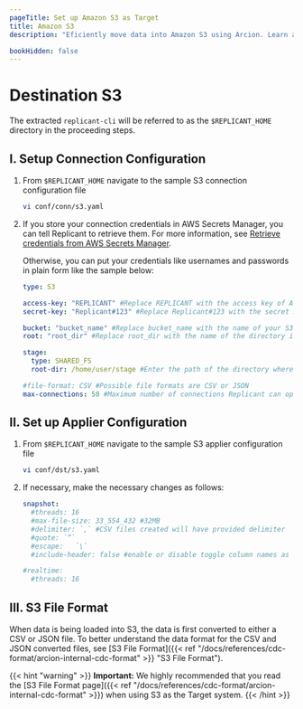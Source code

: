 ```yaml
---
pageTitle: Set up Amazon S3 as Target
title: Amazon S3
description: "Eficiently move data into Amazon S3 using Arcion. Learn about S3 file format, secure connection, and applier configuration for real-time operations."

bookHidden: false
---
```


# Destination S3

The extracted `replicant-cli` will be referred to as the `$REPLICANT_HOME` directory in the proceeding steps.

## I. Setup Connection Configuration

1. From `$REPLICANT_HOME` navigate to the sample S3 connection configuration file
    ```BASH
    vi conf/conn/s3.yaml
    ```

2. If you store your connection credentials in AWS Secrets Manager, you can tell Replicant to retrieve them. For more information, see [Retrieve credentials from AWS Secrets Manager](/docs/references/secrets-manager). 
    
    Otherwise, you can put your credentials like usernames and passwords in plain form like the sample below:
    ```YAML
    type: S3

    access-key: "REPLICANT" #Replace REPLICANT with the access key of AWS user created from IAM management
    secret-key: "Replicant#123" #Replace Replicant#123 with the secret Key of the AWS User (note: make sure the specified user has  AmazonS3FullAccess)

    bucket: "bucket_name" #Replace bucket_name with the name of your S3 bucket
    root: "root_dir" #Replace root_dir with the name of the directory inside the s3 bucket where the CSV files will be stored

    stage:
      type: SHARED_FS
      root-dir: /home/user/stage #Enter the path of the directory where CSV files will be staged before uploading to S3

    #file-format: CSV #Possible file formats are CSV or JSON
    max-connections: 50 #Maximum number of connections Replicant can open in the target s3
    ```

## II. Set up Applier Configuration

1. From `$REPLICANT_HOME` navigate to the sample S3 applier configuration file
    ```BASH
    vi conf/dst/s3.yaml        
    ```

2. If necessary, make the necessary changes as follows:
    ```YAML
    snapshot:
      #threads: 16
      #max-file-size: 33_554_432 #32MB
      #delimiter: `,` #CSV files created will have provided delimiter
      #quote: `”`
      #escape:   `\`
      #include-header: false #enable or disable toggle column names as header in CSV file

    #realtime:
      #threads: 16
    ```

## III. S3 File Format

When data is being loaded into S3, the data is first converted to either a CSV or JSON file. To better understand the data format for the CSV and JSON converted files, see [S3 File Format]({{< ref "/docs/references/cdc-format/arcion-internal-cdc-format" >}} "S3 File Format").

{{< hint "warning" >}} 
**Important:** We highly recommended that you read the [S3 File Format page]({{< ref "/docs/references/cdc-format/arcion-internal-cdc-format" >}}) when using S3 as the Target system.
{{< /hint >}}
